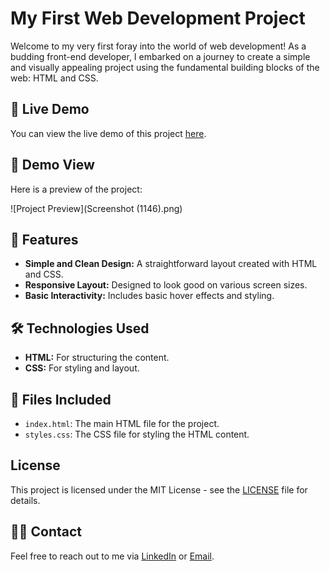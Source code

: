 # My First Web Development Project

Welcome to my very first foray into the world of web development! As a budding front-end developer, I embarked on a journey to create a simple and visually appealing project using the fundamental building blocks of the web: HTML and CSS.

## 🚀 Live Demo

You can view the live demo of this project [here](https://asadkhan911.github.io/First-Front-End-Project/).

## 📸 Demo View

Here is a preview of the project:

![Project Preview](Screenshot (1146).png) <!-- Replace with the actual URL of the demo image -->

## 📂 Features

- **Simple and Clean Design:** A straightforward layout created with HTML and CSS.
- **Responsive Layout:** Designed to look good on various screen sizes.
- **Basic Interactivity:** Includes basic hover effects and styling.

## 🛠 Technologies Used

- **HTML:** For structuring the content.
- **CSS:** For styling and layout.

## 📁 Files Included

- `index.html`: The main HTML file for the project.
- `styles.css`: The CSS file for styling the HTML content.

## License

This project is licensed under the MIT License - see the [LICENSE](LICENSE) file for details.

## 🙋‍♂️ Contact

Feel free to reach out to me via [LinkedIn](#) or [Email](mailto:#).
